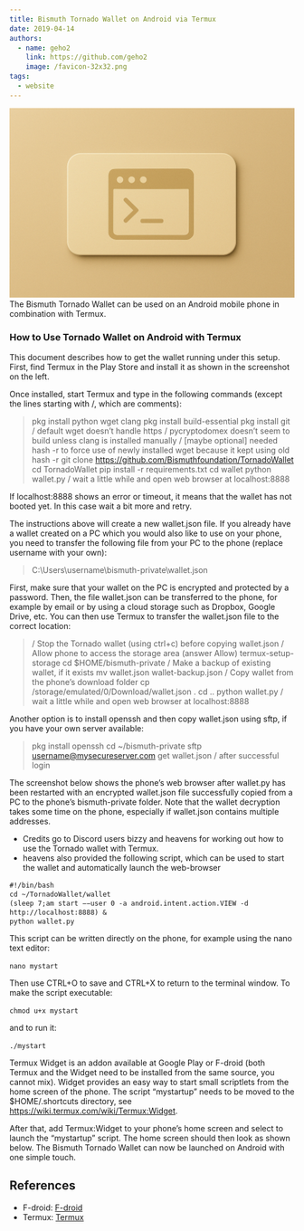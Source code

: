 ```yaml
---
title: Bismuth Tornado Wallet on Android via Termux
date: 2019-04-14
authors:
  - name: geho2
    link: https://github.com/geho2
    image: /favicon-32x32.png
tags:
  - website
---
```

![](/images/2019-04-14/termux.png)
The Bismuth Tornado Wallet can be used on an Android mobile phone in combination with Termux.
<!--more-->

### How to Use Tornado Wallet on Android with Termux

This document describes how to get the wallet running under this setup. First, find Termux in the Play Store and install it as shown in the screenshot on the left.

Once installed, start Termux and type in the following commands (except the lines starting with /, which are comments):

> pkg install python wget clang
> pkg install build-essential
> pkg install git
> / default wget doesn’t handle https
> / pycryptodomex doesn’t seem to build unless clang is installed manually
> / [maybe optional] needed hash -r to force use of newly installed wget because it kept using old
> hash -r
> git clone https://github.com/Bismuthfoundation/TornadoWallet
> cd TornadoWallet
> pip install -r requirements.txt
> cd wallet
> python wallet.py
> / wait a little while and open web browser at localhost:8888

If localhost:8888 shows an error or timeout, it means that the wallet has not booted yet. In this case wait a bit more and retry.

The instructions above will create a new wallet.json file. If you already have a wallet created on a PC which you would also like to use on your phone, you need to transfer the following file from your PC to the phone (replace username with your own):

> C:\Users\username\bismuth-private\wallet.json

First, make sure that your wallet on the PC is encrypted and protected by a password. Then, the file wallet.json can be transferred to the phone, for example by email or by using a cloud storage such as Dropbox, Google Drive, etc. You can then use Termux to transfer the wallet.json file to the correct location:

> / Stop the Tornado wallet (using ctrl+c) before copying wallet.json
> / Allow phone to access the storage area (answer Allow)
> termux-setup-storage
> cd $HOME/bismuth-private
> / Make a backup of existing wallet, if it exists
> mv wallet.json wallet-backup.json
> / Copy wallet from the phone’s download folder
> cp /storage/emulated/0/Download/wallet.json .
> cd ..
> python wallet.py
> / wait a little while and open web browser at localhost:8888

Another option is to install openssh and then copy wallet.json using sftp, if you have your own server available:

> pkg install openssh
> cd ~/bismuth-private
> sftp username@mysecureserver.com
> get wallet.json / after successful login 

The screenshot below shows the phone’s web browser after wallet.py has been restarted with an encrypted wallet.json file successfully copied from a PC to the phone’s bismuth-private folder. Note that the wallet decryption takes some time on the phone, especially if wallet.json contains multiple addresses.

- Credits go to Discord users bizzy and heavens for working out how to use the Tornado wallet with Termux.
- heavens also provided the following script, which can be used to start the wallet and automatically launch the web-browser

```
#!/bin/bash
cd ~/TornadoWallet/wallet
(sleep 7;am start −−user 0 -a android.intent.action.VIEW -d http://localhost:8888) &
python wallet.py
```

This script can be written directly on the phone, for example using the nano text editor:

`nano mystart`

Then use CTRL+O to save and CTRL+X to return to the terminal window. To make the script executable:

`chmod u+x mystart`

and to run it:

`./mystart`

Termux Widget is an addon available at Google Play or F-droid (both Termux and the Widget need to be installed from the same source, you cannot mix). Widget provides an easy way to start small scriptlets from the home screen of the phone. The script “mystartup” needs to be moved to the $HOME/.shortcuts directory, see https://wiki.termux.com/wiki/Termux:Widget.

After that, add Termux:Widget to your phone’s home screen and select to launch the “mystartup” script. The home screen should then look as shown below. The Bismuth Tornado Wallet can now be launched on Android with one simple touch.

## References
- F-droid: [F-droid](https://f-droid.org/en/packages/com.termux.widget/)
- Termux: [Termux](https://wiki.termux.com/wiki/Termux:Widget)



